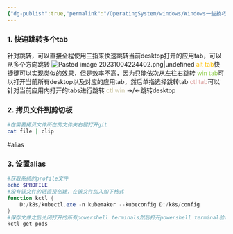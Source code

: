 ```yaml
---
{"dg-publish":true,"permalink":"/OperatingSystem/windows/Windows一些技巧/","noteIcon":"3"}
---
```


### 1. 快速跳转多个tab
针对跳转，可以直接全程使用三指来快速跳转当前desktop打开的应用tab，可以从多个方向跳转
![Pasted image 20231004224402.png|undefined](/img/user/pics/Pasted%20image%2020231004224402.png)
<font color="#ffc000">alt tab</font>快捷键可以实现类似的效果，但是效率不高，因为只能依次从左往右跳转
<font color="#92d050">win tab</font>可以打开当前所有desktop以及对应的应用tab，然后单指选择跳转tab
<font color="#d99694">ctl tab</font>可以针对当前应用内打开的tabs进行跳转
<font color="#c4bd97">ctl win</font> ->/<-跳转desktop
### 2.  拷贝文件到剪切板
```bash
#在需要拷贝文件所在的文件夹右键打开git
cat file | clip
```
#alias
### 3. 设置alias
```powershell
#获取系统的profile文件
echo $PROFILE
#没有该文件的话直接创建，在该文件加入如下格式
function kctl {
	D:/k8s/kubectl.exe -n kubemaker --kubeconfig D:/k8s/config
}
#保存文件之后关闭打开的所有powershell terminals然后打开powershell terminal验证是否生效
kctl get pods

```
